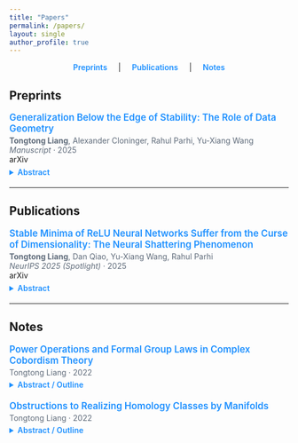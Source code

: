 ```yaml
---
title: "Papers"
permalink: /papers/
layout: single
author_profile: true
---
```


<!-- 页内导航 -->
<div style="text-align:center; margin-bottom: 1.5rem;">
  <a href="#preprints" style="margin:0 1rem; color:#1E90FF; text-decoration:none; font-weight:600;">Preprints</a> |
  <a href="#publications" style="margin:0 1rem; color:#1E90FF; text-decoration:none; font-weight:600;">Publications</a> |
  <a href="#notes" style="margin:0 1rem; color:#1E90FF; text-decoration:none; font-weight:600;">Notes</a>
</div>

<!-- 局部样式 -->
<style>
  .papers .item { margin: 1.0rem 0 1.2rem; }
  .papers .title { font-weight: 600; font-size: 1.05rem; }
  .papers .title a { color: #1E90FF; text-decoration: none; }
  .papers .meta { color: #5f6b7a; margin-top: 0.2rem; }
  .papers .links a { margin-right: .8rem; text-decoration: none; }
  .papers details { margin-top: .35rem; }
  .papers summary { cursor: pointer; color: #1E90FF; font-weight: 600; }
  .papers img { width: 500px; max-width: 100%; display:block; margin:.3rem 0; }
</style>

<div class="papers">

## <a id="preprints"></a>Preprints

<div class="item">
  <div class="title">
    <a href="https://arxiv.org/abs/2510.18120">Generalization Below the Edge of Stability: The Role of Data Geometry</a>
  </div>
  <div class="meta">
    <strong>Tongtong Liang</strong>, Alexander Cloninger, Rahul Parhi, Yu-Xiang Wang<br>
    <em>Manuscript</em> · 2025
  </div>
  <div class="links">
    <a href="https://arxiv.org/abs/2510.18120">arXiv</a>
  </div>
  <details>
    <summary>Abstract</summary>
    <div class="abs">
     Understanding generalization in overparameterized neural networks hinges on the interplay between the data geometry, neural architecture, and training dynamics. In this paper, we theoretically explore how data geometry controls this implicit bias. This paper presents theoretical results for overparameterized two-layer ReLU networks trained below the edge of stability. First, for data distributions supported on a mixture of low-dimensional balls, we derive generalization bounds that provably adapt to the intrinsic dimension. Second, for a family of isotropic distributions that vary in how strongly probability mass concentrates toward the unit sphere, we derive a spectrum of bounds showing that rates deteriorate as the mass concentrates toward the sphere. These results instantiate a unifying principle: When the data is harder to "shatter" with respect to the activation thresholds of the ReLU neurons, gradient descent tends to learn representations that capture shared patterns and thus finds solutions that generalize well. On the other hand, for data that is easily shattered (e.g., data supported on the sphere) gradient descent favors memorization. Our theoretical results consolidate disparate empirical findings that have appeared in the literature.
    </div>
  </details>
</div>

---

## <a id="publications"></a>Publications

<div class="item">
  <div class="title">
    <a href="https://arxiv.org/abs/2506.20779">Stable Minima of ReLU Neural Networks Suffer from the Curse of Dimensionality: The Neural Shattering Phenomenon</a>
  </div>
  <div class="meta">
    <strong>Tongtong Liang</strong>, Dan Qiao, Yu-Xiang Wang, Rahul Parhi<br>
    <em>NeurIPS 2025 (Spotlight)</em> · 2025
  </div>
  <div class="links">
    <a href="https://arxiv.org/abs/2506.20779">arXiv</a>
  </div>
  <details>
    <summary>Abstract</summary>
    <div class="abs">
  We study the implicit bias of flatness / low (loss) curvature and its effects on generalization in two-layer overparameterized ReLU networks with multivariate inputs---a problem well motivated by the minima stability and edge-of-stability phenomena in gradient-descent training. Existing work either requires interpolation or focuses only on univariate inputs. This paper presents new and somewhat surprising theoretical results for multivariate inputs. On two natural settings (1) generalization gap for flat solutions, and (2) mean-squared error (MSE) in nonparametric function estimation by stable minima, we prove upper and lower bounds, which establish that while flatness does imply generalization, the resulting rates of convergence necessarily deteriorate exponentially as the input dimension grows. This gives an exponential separation between the flat solutions compared to low-norm solutions (i.e., weight decay), which are known not to suffer from the curse of dimensionality. In particular, our minimax lower bound construction, based on a novel packing argument with boundary-localized ReLU neurons, reveals how flat solutions can exploit a kind of "neural shattering" where neurons rarely activate, but with high weight magnitudes. This leads to poor performance in high dimensions. We corroborate these theoretical findings with extensive numerical simulations. To the best of our knowledge, our analysis provides the first systematic explanation for why flat minima may fail to generalize in high dimensions.
    </div>
  </details>
</div>

---

## <a id="notes"></a>Notes

<div class="item">
  <div class="title">
    <a href="/files/QuillenSurvey.pdf" style="color:#1E90FF; text-decoration:none; font-weight:600;">
      Power Operations and Formal Group Laws in Complex Cobordism Theory
    </a>
  </div>
  <div class="meta">Tongtong Liang · 2022</div>
  <details>
    <summary>Abstract / Outline</summary>
    <div class="abs">
      A survey of Quillen’s elementary approach to complex cobordism, focusing on how power operations
      and Landweber–Novikov operations interact to control the formal group law for \(MU\).
      The note streamlines notation, clarifies arguments in Quillen’s papers, and highlights two ideas:
      a Riemann–Roch–type formula with fixed-point localization that links cobordism power operations
      to Landweber–Novikov operations, and a homotopical construction of power operations via an
      \(H^\infty\)-structure on \(MU\). It also promotes a lemma of Rudyak from mod-2 to mod-\(p\) to prove
      a technical step toward the structure theorem, showing \(U^*(X)\) is generated over the coefficient
      ring determined by the formal group law.
    </div>
  </details>
</div>

<div class="item">
  <div class="title">
    <a href="/files/ThomSurvey.pdf" style="color:#1E90FF; text-decoration:none; font-weight:600;">
      Obstructions to Realizing Homology Classes by Manifolds
    </a>
  </div>
  <div class="meta">Tongtong Liang · 2022</div>
  <details>
    <summary>Abstract / Outline</summary>
    <div class="abs">
      A survey of Thom’s solution to the Steenrod problem: translating the realization of a class
      in \(H_k(X)\) by a submanifold into a homotopy lifting problem \(X \to MO(k)\) (or \(MSO(k)\) in
      the oriented case). The note develops the cohomology of \(MO(k)\) with Steenrod algebra action,
      uses Wu’s formula and admissible Sq-bases, applies Whitehead’s theorem to identify the relevant
      Postnikov truncations, and derives the dimension bounds (e.g., realizability when \(k \le n/2\))
      and a proof of the unoriented Steenrod theorem for finite polyhedra via embeddings and retracts.
    </div>
  </details>
</div>

